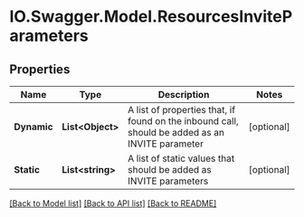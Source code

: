 # IO.Swagger.Model.ResourcesInviteParameters
## Properties

Name | Type | Description | Notes
------------ | ------------- | ------------- | -------------
**Dynamic** | **List&lt;Object&gt;** | A list of properties that, if found on the inbound call, should be added as an INVITE parameter | [optional] 
**Static** | **List&lt;string&gt;** | A list of static values that should be added as INVITE parameters | [optional] 

[[Back to Model list]](../README.md#documentation-for-models) [[Back to API list]](../README.md#documentation-for-api-endpoints) [[Back to README]](../README.md)

